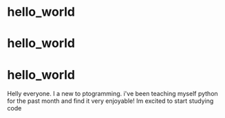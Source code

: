 # hello_world
# hello_world
# hello_world
Helly everyone. I a new to ptogramming. i've been teaching myself python for the past month and find it very enjoyable! 
Im excited to start studying code 
